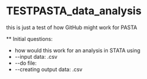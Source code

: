 # TESTPASTA_data_analysis
this is just a test of how GitHub might work for PASTA

** Initial questions:
- how would this work for an analysis in STATA using 
- --input data: .csv
- --do file: 
- --creating output data: .csv
